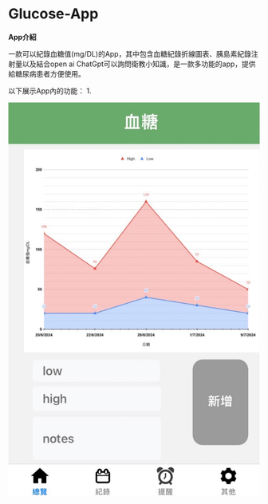 # Glucose-App

**App介紹**
  
一款可以紀錄血糖值(mg/DL)的App，其中包含血糖紀錄折線圖表、胰島素紀錄注射量以及結合open ai ChatGpt可以詢問衛教小知識，是一款多功能的app，提供給糖尿病患者方便使用。

以下展示App內的功能：
1.

![image](https://github.com/ts36/Glucose-App/blob/main/S__71401493.jpg)





